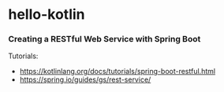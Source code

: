 # hello-kotlin

### Creating a RESTful Web Service with Spring Boot

Tutorials:
- https://kotlinlang.org/docs/tutorials/spring-boot-restful.html
- https://spring.io/guides/gs/rest-service/
